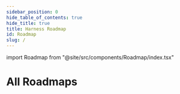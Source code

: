 ```yaml
---
sidebar_position: 0
hide_table_of_contents: true
hide_title: true
title: Harness Roadmap
id: Roadmap
slug: /
---
```


import Roadmap from "@site/src/components/Roadmap/index.tsx"

# All Roadmaps


<Roadmap />

